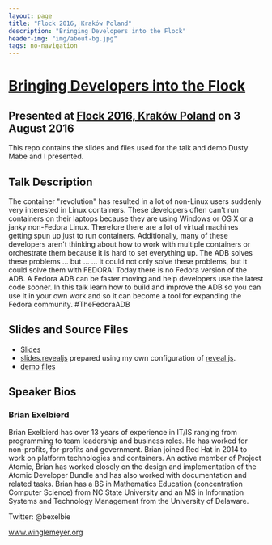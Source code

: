 ```yaml
---
layout: page
title: "Flock 2016, Kraków Poland"
description: "Bringing Developers into the Flock"
header-img: "img/about-bg.jpg"
tags: no-navigation
---
```


# [Bringing Developers into the Flock](https://flock2016.sched.org/event/3bb106c028feddc9a0e92a53a0ee5288)
## Presented at [Flock 2016, Kraków Poland](https://flocktofedora.org) on 3 August 2016

This repo contains the slides and files used for the talk and demo Dusty
Mabe and I presented.

## Talk Description

The container "revolution" has resulted in a lot of non-Linux users
suddenly very interested in Linux containers. These developers often
can't run containers on their laptops because they are using Windows or
OS X or a janky non-Fedora Linux. Therefore there are a lot of virtual
machines getting spun up just to run containers. Additionally, many
of these developers aren't thinking about how to work with multiple
containers or orchestrate them because it is hard to set everything
up. The ADB solves these problems ... but ... ... it could not only
solve these problems, but it could solve them with FEDORA! Today there
is no Fedora version of the ADB. A Fedora ADB can be faster moving and
help developers use the latest code sooner. In this talk learn how to
build and improve the ADB so you can use it in your own work and so it
can become a tool for expanding the Fedora community. #TheFedoraADB

## Slides and Source Files

* [Slides](slides.html)
* [slides.revealjs](slides.revealjs.txt) prepared using my own configuration of [reveal.js](../tools/README.md).
* [demo files](https://github.com/bexelbie/bexelbie-talks-demos/tree/master/Flock.2016.developers)

## Speaker Bios

### Brian Exelbierd

Brian Exelbierd has over 13 years of experience in IT/IS ranging from
programming to team leadership and business roles. He has worked for
non-profits, for-profits and government. Brian joined Red Hat in 2014 to
work on platform technologies and containers. An active member of Project
Atomic, Brian has worked closely on the design and implementation of
the Atomic Developer Bundle and has also worked with documentation and
related tasks. Brian has a BS in Mathematics Education (concentration
Computer Science) from NC State University and an MS in Information
Systems and Technology Management from the University of Delaware.

Twitter: @bexelbie

www.winglemeyer.org
